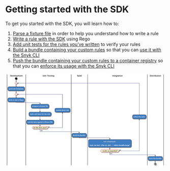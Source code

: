 # Getting started with the SDK

To get you started with the SDK, you will learn how to:

1. [Parse a fixture file](parsing-an-input-file.md) in order to help you understand how to write a rule
2. [​Write a rule with the SDK](writing-a-rule.md) using Rego
3. [Add unit tests for the rules you’ve written](testing-a-rule.md) to verify your rules
4. [Build a bundle containing your custom rules](bundling-rules.md) so that you can [use it with the Snyk CLI](../how-to-run-custom-rules-with-the-snyk-cli.md)
5. [Push the bundle containing your custom rules to a container registry](pushing-a-bundle.md) so that you can [enforce its usage with the Snyk CLI](../how-to-run-custom-rules-with-the-snyk-cli.md#to-test-for-a-custom-issue-using-a-bundle-from-a-container-registry)

![Development to Distribution Workflow](<../../../../.gitbook/assets/image (76) (1).png>)
